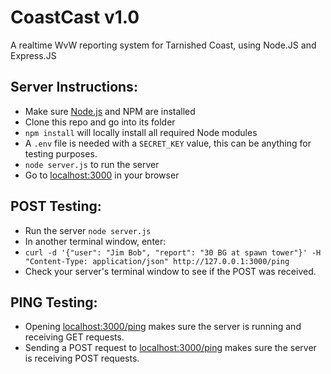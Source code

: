 CoastCast v1.0
==============

A realtime WvW reporting system for Tarnished Coast, using Node.JS and Express.JS

Server Instructions:
-------------------

* Make sure [Node.js](https://nodejs.org/) and NPM are installed
* Clone this repo and go into its folder
* `npm install` will locally install all required Node modules
* A `.env` file is needed with a `SECRET_KEY` value, this can be anything for testing purposes.
* `node server.js` to run the server
* Go to [localhost:3000](http://localhost:3000/) in your browser

POST Testing:
-------------

* Run the server `node server.js`
* In another terminal window, enter:
* `curl -d '{"user": "Jim Bob", "report": "30 BG at spawn tower"}' -H "Content-Type: application/json" http://127.0.0.1:3000/ping`
* Check your server's terminal window to see if the POST was received.

PING Testing:
-------------

* Opening [localhost:3000/ping](http://localhost:3000/ping) makes sure the server is running and receiving GET requests.
* Sending a POST request to [localhost:3000/ping](http://localhost:3000/ping) makes sure the server is receiving POST requests.
